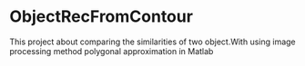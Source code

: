 # ObjectRecFromContour
This project about comparing the similarities of two object.With using image processing method polygonal approximation in Matlab